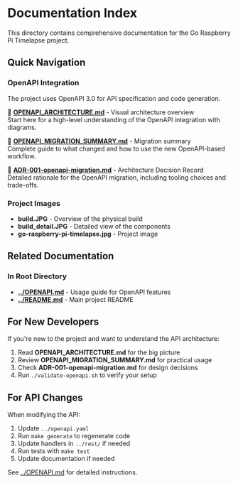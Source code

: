 # Documentation Index

This directory contains comprehensive documentation for the Go Raspberry Pi Timelapse project.

## Quick Navigation

### OpenAPI Integration
The project uses OpenAPI 3.0 for API specification and code generation.

📘 **[OPENAPI_ARCHITECTURE.md](OPENAPI_ARCHITECTURE.md)** - Visual architecture overview  
Start here for a high-level understanding of the OpenAPI integration with diagrams.

📘 **[OPENAPI_MIGRATION_SUMMARY.md](OPENAPI_MIGRATION_SUMMARY.md)** - Migration summary  
Complete guide to what changed and how to use the new OpenAPI-based workflow.

📘 **[ADR-001-openapi-migration.md](ADR-001-openapi-migration.md)** - Architecture Decision Record  
Detailed rationale for the OpenAPI migration, including tooling choices and trade-offs.

### Project Images
- **build.JPG** - Overview of the physical build
- **build_detail.JPG** - Detailed view of the components
- **go-raspberry-pi-timelapse.jpg** - Project image

## Related Documentation

### In Root Directory
- **[../OPENAPI.md](../OPENAPI.md)** - Usage guide for OpenAPI features
- **[../README.md](../README.md)** - Main project README

## For New Developers

If you're new to the project and want to understand the API architecture:

1. Read **OPENAPI_ARCHITECTURE.md** for the big picture
2. Review **OPENAPI_MIGRATION_SUMMARY.md** for practical usage
3. Check **ADR-001-openapi-migration.md** for design decisions
4. Run `./validate-openapi.sh` to verify your setup

## For API Changes

When modifying the API:

1. Update `../openapi.yaml`
2. Run `make generate` to regenerate code
3. Update handlers in `../rest/` if needed
4. Run tests with `make test`
5. Update documentation if needed

See [../OPENAPI.md](../OPENAPI.md) for detailed instructions.
